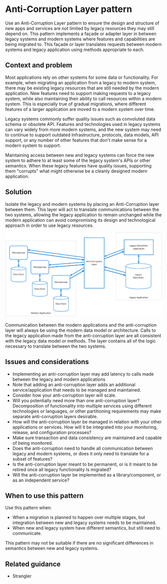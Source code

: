 # Anti-Corruption Layer pattern

Use an Anti-Corruption Layer pattern to ensure the design and structure of new apps and services are not limited by legacy resources they may still depend on. This pattern implements a façade or adapter layer in between legacy systems and modern systems where features and capabilities are being migrated to. This façade or layer translates requests between modern systems and legacy application using methods appropriate to each. 

## Context and problem

Most applications rely on other systems for some data or functionality. For example, when migrating an application from a legacy to modern system, there may be existing legacy resources that are still needed by the modern application. New features need to support making requests to a legacy system, while also maintaining their ability to call resources within a modern system. This is especially true of gradual migrations, where different features of a larger application are moved to a modern system over time.

Legacy systems commonly suffer quality issues such as convoluted data schema or obsolete API. Features and technologies used in legacy systems can vary widely from more modern systems, and the new system may need to continue to support outdated Infrastructure, protocols, data models, API support, or any number of other features that don't make sense for a modern system to support.

Maintaining access between new and legacy systems can force the new system to adhere to at least some of the legacy system's APIs or other semantics. When these legacy features have quality issues, supporting them "corrupts" what might otherwise be a cleanly designed modern application. 

## Solution

Isolate the legacy and modern systems by placing an Anti-Corruption layer between them. This layer will act to translate communications between the two systems, allowing the legacy application to remain unchanged while the modern application can avoid compromising its design and technological approach in order to use legacy resources.

![](./_images/anti-corruption-layer.png) 

Communication between the modern applications and the anti-corruption layer will always be using the modern data model or architecture. Calls to the legacy application made from the anti-corruption layer are all consistent with the legacy data model or methods. The layer contains all of the logic necessary to translate between the two systems.

## Issues and considerations

- Implementing an anti-corruption layer may add latency to calls made between the legacy and modern applications
- Note that adding an anti-corruption layer adds an additional service/application that needs to be managed and maintained.
- Consider how your anti-corruption layer will scale.
- Will you potentially need more than one anti-corruption layer? Decomposition of functionality into multiple services using different technologies or languages, or other partitioning requirements may make separate anti-corruption layers desirable.
- How will the anti-corruption layer be managed in relation with your other applications or services. How will it be integrated into your monitoring, release, and configuration processes?
- Make sure transaction and data consistency are maintained and capable of being monitored.
- Does the anti-corruption need to handle all communication between legacy and modern systems, or does it only need to translate for a subset of features? 
- Is the anti-corruption layer meant to be permanent, or is it meant to be retired once all legacy functionality Is migrated?
- Will the anti-corruption layer be implemented as a library/component, or as an independent service?

## When to use this pattern

Use this pattern when:

- When a migration is planned to happen over multiple stages, but integration between new and legacy systems needs to be maintained.
- When new and legacy system have different semantics, but still need to communicate.

This pattern may not be suitable if there are no significant differences in semantics between new and legacy systems. 

## Related guidance

- Strangler

